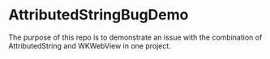# AttributedStringBugDemo
The purpose of this repo is to demonstrate an issue with the combination of AttributedString and WKWebView in one project.
